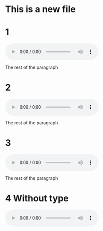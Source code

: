 # This is a new file

# 1
<audio controls>
  <source src="Sweet.mp3" type="audio/mpeg">
Your browser does not support the audio element.
</audio>

The rest of the paragraph

# 2
<audio controls>
  <source src="Sweet.mp3" type="audio/mpeg">
</audio>

The rest of the paragraph

# 3
<audio controls><source src="Sweet.mp3" type="audio/mpeg"></audio>

The rest of the paragraph

# 4 Without type

<audio controls><source src="Sweet.mp3"></audio>
